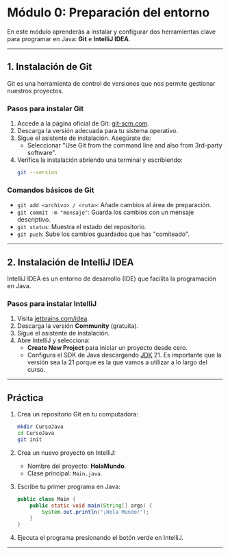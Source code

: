 # Módulo 0: Preparación del entorno

En este módulo aprenderás a instalar y configurar dos herramientas clave para programar en Java: **Git** e **IntelliJ IDEA**.

---

## **1. Instalación de Git**
Git es una herramienta de control de versiones que nos permite gestionar nuestros proyectos.

### **Pasos para instalar Git**
1. Accede a la página oficial de Git: [git-scm.com](https://git-scm.com/).
2. Descarga la versión adecuada para tu sistema operativo.
3. Sigue el asistente de instalación. Asegúrate de:
   - Seleccionar "Use Git from the command line and also from 3rd-party software".
4. Verifica la instalación abriendo una terminal y escribiendo:
   ```bash
   git --version
   ```
### **Comandos básicos de Git**
- `git add <archivo> / <ruta>`: Añade cambios al área de preparación.
- `git commit -m "mensaje"`: Guarda los cambios con un mensaje descriptivo.
- `git status`: Muestra el estado del repositorio.
- `git push`: Sube los cambios guardados que has "comiteado".

---

## **2. Instalación de IntelliJ IDEA**
IntelliJ IDEA es un entorno de desarrollo (IDE) que facilita la programación en Java.

### **Pasos para instalar IntelliJ**
1. Visita [jetbrains.com/idea](https://www.jetbrains.com/idea/).
2. Descarga la versión **Community** (gratuita).
3. Sigue el asistente de instalación.
4. Abre IntelliJ y selecciona:
   - **Create New Project** para iniciar un proyecto desde cero.
   - Configura el SDK de Java descargando [JDK](https://www.oracle.com/java/technologies/javase-jdk11-downloads.html) 21. Es importante que la versión sea la 21 porque es la que vamos a utilizar a lo largo del curso.

---

## **Práctica**
1. Crea un repositorio Git en tu computadora:
   ```bash
   mkdir CursoJava
   cd CursoJava
   git init
   ```
2. Crea un nuevo proyecto en IntelliJ:
   - Nombre del proyecto: **HolaMundo**.
   - Clase principal: `Main.java`.

3. Escribe tu primer programa en Java:
   ```java
   public class Main {
       public static void main(String[] args) {
           System.out.println("¡Hola Mundo!");
       }
   }
   ```
4. Ejecuta el programa presionando el botón verde en IntelliJ.

---
